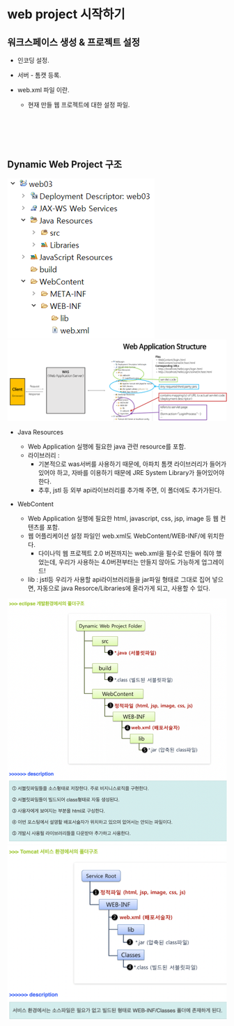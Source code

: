 # web project 시작하기




## 워크스페이스  생성 & 프로젝트 설정

* 인코딩 설정.

* 서버 -  톰캣 등록.

* web.xml 파일 이란.
    - 현재 만들 웹 프로젝트에 대한 설정 파일.







<br>
<br>
<br>
<br>


## Dynamic Web Project 구조

![web1](/Image/web_backend/web1.png)
![web1](/Image/web_backend/web4.png)

* Java Resources 
    -  Web Application 실행에 필요한 java 관련 resource를 포함.
    - 라이브러리 : 
        - 기본적으로 was서버를 사용하기 때문에, 아파치 톰캣 라이브러리가 들어가 있어야 하고, 자바를 이용하기 때문에 JRE System Library가 들어있어야 한다.
        - 추후, jstl 등 외부 api라이브러리를 추가해 주면, 이 폴더에도 추가가된다.
    
* WebContent
    - Web Application 실행에 필요한 html, javascript, css, jsp, image 등 웹 컨텐츠를 포함. 
    - 웹 어플리케이션 설정 파일인 web.xml도 WebContent/WEB-INF/에 위치한다.
        - 다이나믹 웹 프로젝트 2.0 버젼까지는 web.xml을 필수로 만들어 줘야 했었는데, 우리가 사용하는 4.0버젼부터는 만들지 않아도 가능하게 업그레이드!
    - lib : jstl등 우리가 사용할 api라이브러리들을 jar파일 형태로 그대로 집어 넣으면, 자동으로 java Resorce/Libraries에 올라가게 되고, 사용할 수 있다.


![web1](/Image/web_backend/web2.png)
![web1](/Image/web_backend/web3.png)




















































